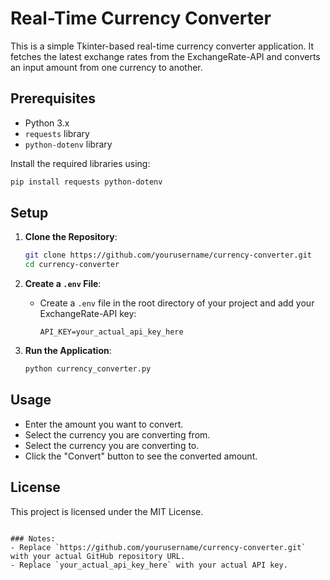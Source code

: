 # Real-Time Currency Converter
This is a simple Tkinter-based real-time currency converter application. It fetches the latest exchange rates from the ExchangeRate-API and converts an input amount from one currency to another.

## Prerequisites

- Python 3.x
- `requests` library
- `python-dotenv` library

Install the required libraries using:
```sh
pip install requests python-dotenv
```

## Setup

1. **Clone the Repository**:
   ```sh
   git clone https://github.com/yourusername/currency-converter.git
   cd currency-converter
   ```

2. **Create a `.env` File**:
   - Create a `.env` file in the root directory of your project and add your ExchangeRate-API key:
     ```env
     API_KEY=your_actual_api_key_here
     ```

3. **Run the Application**:
   ```sh
   python currency_converter.py
   ```

## Usage

- Enter the amount you want to convert.
- Select the currency you are converting from.
- Select the currency you are converting to.
- Click the "Convert" button to see the converted amount.

## License

This project is licensed under the MIT License.
```

### Notes:
- Replace `https://github.com/yourusername/currency-converter.git` with your actual GitHub repository URL.
- Replace `your_actual_api_key_here` with your actual API key.
